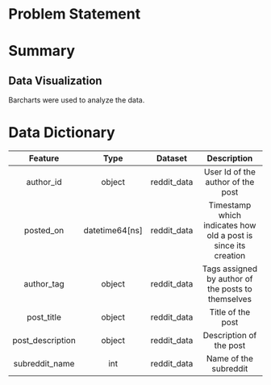 # **Problem Statement**





# **Summary**








## **Data Visualization**

Barcharts were used to analyze the data.


# **Data Dictionary**

|      Feature     |        Type       |   Dataset   |                             Description                             |
|:----------------:|:-----------------:|:-----------:|:-------------------------------------------------------------------:|
|     author_id    |       object      | reddit_data |                 User Id of the author   of the post                 |
|     posted_on    |    datetime64[ns] | reddit_data |    Timestamp   which indicates how old a post is since its creation |
|     author_tag   |       object      | reddit_data |         Tags   assigned by author of the posts to themselves        |
|    post_title    |       object      | reddit_data |                          Title of the post                          |
| post_description |       object      | reddit_data |                      Description of the   post                      |
|  subreddit_name  |        int        | reddit_data |                        Name   of the subreddit                      |
